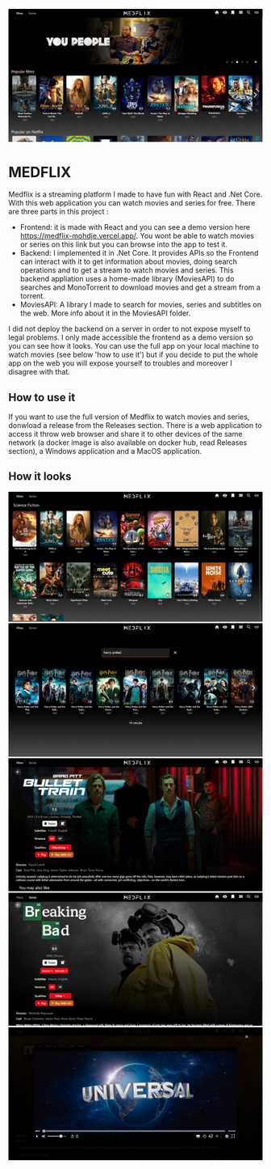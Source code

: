 ![Home page](/Screenshots/home_page.PNG)
# MEDFLIX

Medflix is a streaming platform I made to have fun with React and .Net Core. With this web application you can watch movies and series for free. 
There are three parts in this project :
* Frontend: it is made with React and you can see a demo version here https://medflix-mohdje.vercel.app/. You wont be able to watch movies or series on this link but you can browse into the app to test it.
* Backend: I implemented it in .Net Core. It provides APIs so the Frontend can interact with it to get information about movies, doing search operations and to get a stream to watch movies and series. This backend appliation uses a home-made library (MoviesAPI) to do searches and MonoTorrent to download movies and get a stream from a torrent.
* MoviesAPI:  A library I made to search for movies, series and subtitles on the web. More info about it in the MoviesAPI folder.

I did not deploy the backend on a server in order to not expose myself to legal problems. I only made accessible the frontend as a demo version so you can see how it looks. You can use the full app on your local machine to watch movies (see below 'how to use it') but if you decide to put the whole app on the web you will expose yourself to troubles and moreover I disagree with that.

## How to use it
If you want to use the full version of Medflix to watch movies and series, donwload a release from the Releases section. There is a web application to access it throw web browser and share it to other devices of the same network (a docker image is also available on docker hub, read Releases section), a Windows application and a MacOS application.

## How it looks
![Movies genre page](/Screenshots/movies_of_genre.PNG)
![Movies search](/Screenshots/movie_search.PNG)
![Movie presentation](/Screenshots/media_presentation.PNG)
![Movie presentation](/Screenshots/serie_presentation.PNG)
![Movie player](/Screenshots/video_player.PNG)

